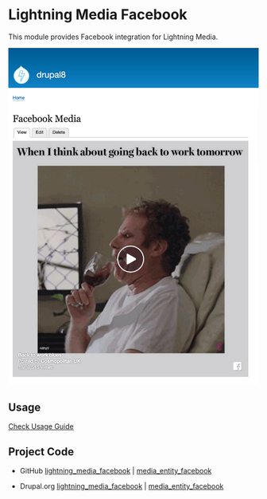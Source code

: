 # Lightning Media Facebook
This module provides Facebook integration for Lightning Media.

![media-entity-facebook](https://raw.githubusercontent.com/dakkusingh/lightning_media_facebook/8.x-1.x/_documentation/images/4-facebook-media.jpg)

## Usage
[Check Usage Guide](https://github.com/dakkusingh/lightning_media_facebook/blob/8.x-1.x/_documentation/USAGE.md)

## Project Code
* GitHub
[lightning_media_facebook](https://github.com/dakkusingh/lightning_media_facebook) | [media_entity_facebook](https://github.com/drupal-media/media_entity_facebook)

* Drupal.org
[lightning_media_facebook](https://www.drupal.org/project/lightning_media_facebook) | [media_entity_facebook](https://www.drupal.org/project/media_entity_facebook)
